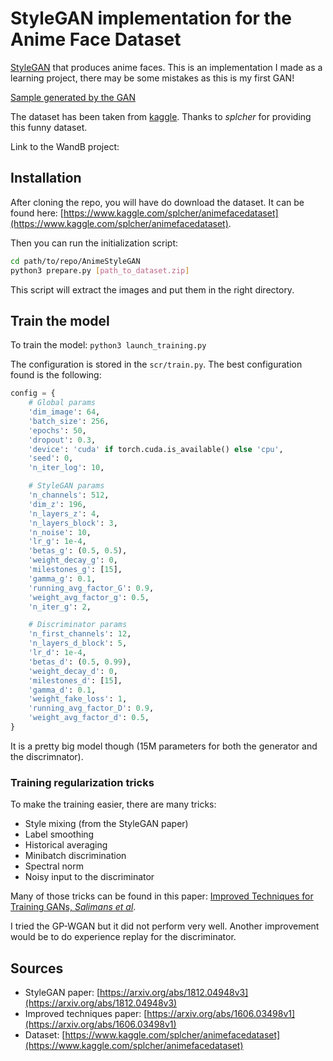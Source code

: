 # StyleGAN implementation for the Anime Face Dataset
[StyleGAN](https://arxiv.org/abs/1812.04948v3) that produces anime faces.
This is an implementation I made as a learning project, there may be some mistakes
as this is my first GAN!

[Sample generated by the GAN](sample_gan.png)

The dataset has been taken from [kaggle](https://www.kaggle.com/splcher/animefacedataset).
Thanks to *splcher* for providing this funny dataset.

Link to the WandB project: 

## Installation
After cloning the repo, you will have do download the dataset.
It can be found here: [https://www.kaggle.com/splcher/animefacedataset](https://www.kaggle.com/splcher/animefacedataset).

Then you can run the initialization script:
```sh
cd path/to/repo/AnimeStyleGAN
python3 prepare.py [path_to_dataset.zip]
```

This script will extract the images and put them in the right directory.

## Train the model
To train the model: `python3 launch_training.py`

The configuration is stored in the `scr/train.py`.
The best configuration found is the following:
```py
config = {
    # Global params
    'dim_image': 64,
    'batch_size': 256,
    'epochs': 50,
    'dropout': 0.3,
    'device': 'cuda' if torch.cuda.is_available() else 'cpu',
    'seed': 0,
    'n_iter_log': 10,

    # StyleGAN params
    'n_channels': 512,
    'dim_z': 196,
    'n_layers_z': 4,
    'n_layers_block': 3,
    'n_noise': 10,
    'lr_g': 1e-4,
    'betas_g': (0.5, 0.5),
    'weight_decay_g': 0,
    'milestones_g': [15],
    'gamma_g': 0.1,
    'running_avg_factor_G': 0.9,
    'weight_avg_factor_g': 0.5,
    'n_iter_g': 2,

    # Discriminator params
    'n_first_channels': 12,
    'n_layers_d_block': 5,
    'lr_d': 1e-4,
    'betas_d': (0.5, 0.99),
    'weight_decay_d': 0,
    'milestones_d': [15],
    'gamma_d': 0.1,
    'weight_fake_loss': 1,
    'running_avg_factor_D': 0.9,
    'weight_avg_factor_d': 0.5,
}
```

It is a pretty big model though (15M parameters for both the generator and the discrimnator).


### Training regularization tricks
To make the training easier, there are many tricks:
* Style mixing (from the StyleGAN paper)
* Label smoothing
* Historical averaging
* Minibatch discrimination
* Spectral norm
* Noisy input to the discriminator

Many of those tricks can be found in this paper: [Improved Techniques for Training GANs, *Salimans et al*](https://arxiv.org/abs/1606.03498v1).

I tried the GP-WGAN but it did not perform very well.
Another improvement would be to do experience replay for the discriminator.

## Sources
* StyleGAN paper: [https://arxiv.org/abs/1812.04948v3](https://arxiv.org/abs/1812.04948v3)
* Improved techniques paper: [https://arxiv.org/abs/1606.03498v1](https://arxiv.org/abs/1606.03498v1)
* Dataset: [https://www.kaggle.com/splcher/animefacedataset](https://www.kaggle.com/splcher/animefacedataset)
